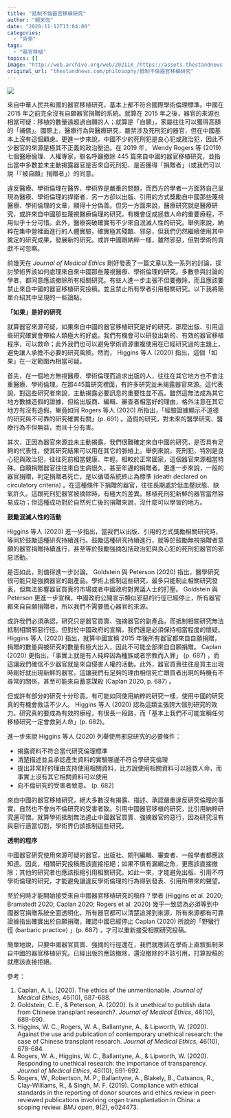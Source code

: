 ```yaml
---
title: "抵制不倫器官移植研究"
author: "賴天恆"
date: "2020-11-12T13:04:00"
categories:
  - "哲學"
tags:
  - "器官移植"
topics: []
image: "http://web.archive.org/web/2021im_/https://assets.thestandnews.com/media/photos/Untitled-1-19_sG8ZI_A77klaR.png"
original_url: "thestandnews.com/philosophy/抵制不倫器官移植研究"
---
```

![](http://web.archive.org/web/2021im_/https://assets.thestandnews.com/media/photos/Untitled-1-19_sG8ZI_A77klaR.png)

來自中華人民共和國的器官移植研究，基本上都不符合國際學術倫理標準。中國在 2015 年之前完全沒有自願器官捐贈的系統。就算在 2015 年之後，器官的來源也相當可疑：移植的數量遠超過自願的人；就算是「自願」，家屬往往可以獲得高額的「補償」。國際上，醫療行為與醫療研究，嚴禁涉及死刑犯的器官，但在中國基本上沒有這個顧慮。更進一步來說，中國不少的死刑犯是良心犯或政治犯，因此不少器官的來源是極其不正義的政治壓迫。在 2019 年， Wendy Rogers 等 (2019) 七個醫療倫理、人權專家，聯名呼籲撤除 445 篇來自中國的器官移植研究，並指出當中多數並未主動揭露器官是否來自死刑犯、是否獲得「捐贈者」（或我們可以說「『被自願』捐贈者」）的同意。

違反醫療、學術倫理在醫界、學術界是嚴重的問題，而西方的學者一方面將自己呈現為醫療、學術倫理的捍衛者，另一方卻以出版、引用的方式獎勵自中國那些蔑視醫療、學術倫理的文章，顯得十分偽善。但另一方面來說，醫療研究就是醫療研究，或許來自中國那些蔑視醫療倫理的研究，有機會促成拯救人命的重要療程，不用似乎十分可惜。此外，醫療突破確實有不少來自泯滅人性的研究。舉例來說，納粹在集中營裡面進行的人體實驗，確實極其殘酷、邪惡，但我們仍然繼續使用其中奠定的研究成果，發展新的研究。或許中國跟納粹一樣，雖然邪惡，但對學術的貢獻不可忽略。

前幾天在 _Journal of Medical Ethics_ 剛好發表了一篇文章以及一系列的討論，探討學術界該如何處理來自來中國那些蔑視醫療、學術倫理的研究。多數參與討論的學者，都同意應該撤除所有相關研究。有些人進一步主張不但要撤除，而且應該要禁止來自中國的器官移植研究投稿，並且禁止所有學者引用相關研究。以下我將簡單介紹其中呈現的一些論點。

**「如果」是好的研究**

就算器官來源可疑，如果來自中國的器官移植研究是好的研究，那麼出版、引用這些研究確實會帶給人類極大的好處。我們有機會可以研發出新的、有效的器官移植程序，可以救命；此外我們也可以避免學術資源重複使用在已經研究過的主題上，避免讓人承擔不必要的研究風險。然而， Higgins 等人 (2020) 指出，這個「如果」在一定範圍內相當可疑。

首先，在一個地方無視醫療、學術倫理而追求出版的人，往往在其它地方也不會注重醫療、學術倫理。在那445篇研究裡面，有許多研究並未揭露器官來源。這代表說，對這些研究者來說，主動揭露必要訊息的重要性並不高。雖然這無法成為其它地方數據造假的證據，但給出版商、編輯、審查者相當好的理由，格外注意在其它地方有沒有造假。畢竟如同 Rogers 等人 (2020) 所指出，「經驗證據顯示不道德的研究與不可靠的研究確實有關」(p. 691) 。造假的研究，對未來的醫學研究、醫療行為不但無益，而且十分有害。

其次，正因為器官來源並未主動揭露，我們很難確定來自中國的研究，是否具有足夠的代表性，使其研究結果可以用在其它的脈絡上。舉例來說，死刑犯，特別是良心犯與政治犯，往往死前相當健康、年輕。相較於正常國家，這個器官來源相當特殊。自願捐贈器官往往來自生病很久，甚至年邁的捐贈者。更進一步來說，一般的器官捐贈，判定捐贈者死亡，是以循環系統終止為標準 (death declared on circulatory criteria) 。在這種條件下捐贈的器官，往往長期處於低血壓狀態、缺氧許久。這跟死刑犯器官被摘除時，有極大的差異。移植死刑犯新鮮的器官當然容易成功；但這種成功對於自然死亡後的捐贈來說，沒什麼可以學習的地方。

**鼓勵泯滅人性的活動** 

Higgins 等人 (2020) 進一步指出，當我們以出版、引用的方式獎勵相關研究時，等同於鼓勵這種研究持續進行。鼓勵這種研究持續進行，就等於鼓勵無視捐贈者意願的器官捐贈持續進行，甚至等於鼓勵強摘包括政治犯與良心犯的死刑犯器官的邪惡活動。

是否如此，則值得進一步討論。 Goldstein 與 Peterson (2020) 指出，醫學研究很可能只是強摘器官的副產品。學術上抵制這些研究，最多只能制止相關研究發表，但無法影響器官買賣的市場或者中國政府對異議人士的打壓。 Goldstein 與 Peterson 更進一步宣稱，中國政府公開宣示類似邪惡的行徑已經停止，所有器官都來自自願捐贈者，所以我們不需要擔心器官的來源。

或許我們必須承認，研究只是器官買賣、強摘器官的副產品，而抵制相關研究無法抵制相關邪惡行徑。但對於中國政府的宣稱，我們還是必須保持相當程度的懷疑。 Higgins 等人 (2020) 指出，就算中國宣稱 2015 年後所有器官都來自自願捐贈，捐贈的數量與被研究的數量有極大出入，因此不可能全部來自自願捐贈。 Caplan (2020) 更指出，「事實上就是有人純粹因為種族或者宗教而入罪」 (p. 687) ，而這讓我們確信不少器官就是來自侵害人權的活動。此外，器官買賣往往是買主出現時剛好就出現新鮮的器官。這讓我們有足夠的理由相信死亡跟買者出現的時機有不尋常的關係，甚至可能來自蓄意謀殺 (Caplan 2020, p. 687) 。

但或許有部分的研究十分珍貴。有可能如同使用納粹的研究一樣，使用中國的研究真的有機會救活不少人。 Higgins 等人 (2020) 認為這類主張誇大個別研究的效力。研究真的要成為有效的療程，有很長一段路，而「基本上我們不可能宣稱任何移植研究一定會救到人命」(p. 682)。

進一步來說 Higgins 等人 (2020) 列舉使用邪惡研究的必要條件：

*   揭露資料不符合當代研究倫理標準
*   清楚描述並且承認產生資料的實驗哪邊不符合學研究倫理
*   提出非常好的理由支持使用相關資料，比方說使用相關資料可以拯救人命，而事實上沒有其它相關資料可以使用
*   向不倫研究的受害者致意。 (p. 682)

來自中國的器官移植研究，絕大多數沒有揭露、描述、承認嚴重違反研究倫理的事實，自然也不會向不倫研究的受害者致。引用中國器官移植的研究，比引用納粹研究還可憎。就算學術抵制無法遏止中國器官買賣、強摘器官的惡行，因為研究沒有與惡行適當切割，學術界仍該抵制這些研究。

**透明的程序**

中國器官研究使用來源可疑的器官，出版社、期刊編輯、審查者、一般學者都應該知道。因此，相關研究投稿應該直接拒絕；如果不慎有漏網之魚，更應該直接撤除；其他的研究者也應該拒絕引用相關研究。如此一來，才能避免出版、引用不符學術倫理的研究，才能避免讓違反學術倫理的行為得到發表、引用所帶來的聲望。

至於何時才能開始接受來自中國器官移植研究的稿件？學者 (Higgins et al. 2020; Bramstedt 2020; Caplan 2020; Rogers et al. 2020) 幾乎一致認為必須等到中國器官捐贈系統全面透明化，所有器官都可以清楚追溯到來源，所有來源都有可靠證據指出確實出於自願捐贈，確認中國已經停止 Caplan (2020) 所說的「野蠻行徑 (barbaric practice) 」(p. 687) ，才可以重新接受相關研究投稿。

簡單地說，只要中國器官買賣、強摘的行徑還在，我們就應該在學術上直敘抵制來自中國的器官移植研究。已經出版的應該撤除，還沒撤除的不該引用，打算投稿的就應該直接拒絕。

參考：

1.  Caplan, A. L. (2020). The ethics of the unmentionable. _Journal of Medical Ethics_, 46(10), 687-688.
2.  Goldstein, C. E., & Peterson, A. (2020). Is it unethical to publish data from Chinese transplant research?. _Journal of Medical Ethics_, 46(10), 689-690.
3.  Higgins, W. C., Rogers, W. A., Ballantyne, A., & Lipworth, W. (2020). Against the use and publication of contemporary unethical research: the case of Chinese transplant research. _Journal of Medical Ethics_, 46(10), 678-684.
4.  Rogers, W. A., Higgins, W. C., Ballantyne, A., & Lipworth, W. (2020). Responding to unethical research: the importance of transparency. _Journal of Medical Ethics_, 46(10), 691-692.
5.  Rogers, W., Robertson, M. P., Ballantyne, A., Blakely, B., Catsanos, R., Clay-Williams, R., & Singh, M. F. (2019). Compliance with ethical standards in the reporting of donor sources and ethics review in peer-reviewed publications involving organ transplantation in China: a scoping review. _BMJ open_, 9(2), e024473.